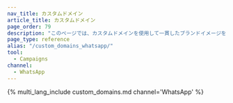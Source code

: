 ```yaml
---
nav_title: カスタムドメイン
article_title: カスタムドメイン
page_order: 79
description: "このページでは、カスタムドメインを使用して一貫したブランドイメージを表示する方法について説明します。"
page_type: reference
alias: "/custom_domains_whatsapp/"
tool:
  - Campaigns
channel:
  - WhatsApp
---
```


{% multi_lang_include custom_domains.md channel='WhatsApp' %}